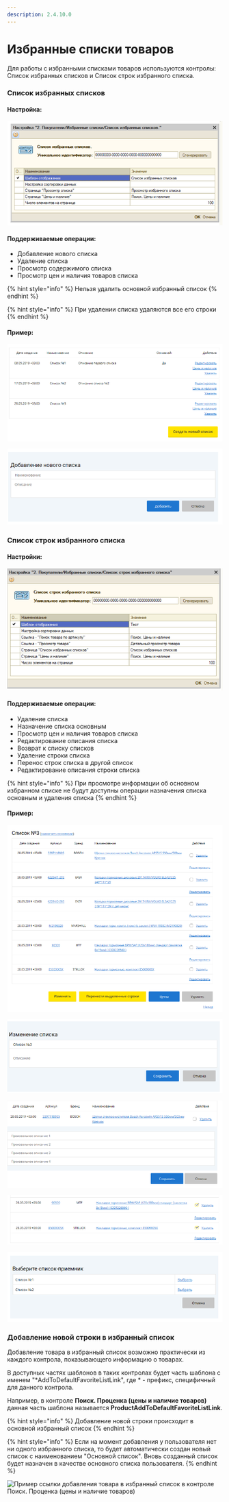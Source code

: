 ```yaml
---
description: 2.4.10.0
---
```


# Избранные списки товаров

Для работы с избранными списками товаров используются контролы: Список избранных списков и Список строк избранного списка.

### Список избранных списков

#### Настройка:

![&#x41D;&#x430;&#x441;&#x442;&#x440;&#x43E;&#x439;&#x43A;&#x430; &#x43A;&#x43E;&#x43D;&#x442;&#x440;&#x43E;&#x43B;&#x430; &quot;&#x421;&#x43F;&#x438;&#x441;&#x43E;&#x43A; &#x438;&#x437;&#x431;&#x440;&#x430;&#x43D;&#x43D;&#x44B;&#x445; &#x441;&#x43F;&#x438;&#x441;&#x43A;&#x43E;&#x432;&quot;](../.gitbook/assets/image%20%28431%29.png)

#### Поддерживаемые операции:

* Добавление нового списка
* Удаление списка
* Просмотр содержимого списка
* Просмотр цен и наличия товаров списка

{% hint style="info" %}
Нельзя удалить основной избранный список
{% endhint %}

{% hint style="info" %}
При удалении списка удаляются все его строки
{% endhint %}

#### Пример:

![&#x421;&#x43F;&#x438;&#x441;&#x43E;&#x43A; &#x441;&#x43F;&#x438;&#x441;&#x43A;&#x43E;&#x432;](../.gitbook/assets/image%20%28486%29.png)

![](../.gitbook/assets/image%20%2820%29.png)

### Список строк избранного списка

#### Настройки:

![&#x41D;&#x430;&#x441;&#x442;&#x440;&#x43E;&#x439;&#x43A;&#x438; &#x43A;&#x43E;&#x43D;&#x442;&#x440;&#x43E;&#x43B;&#x430; &quot;&#x421;&#x43F;&#x438;&#x441;&#x43E;&#x43A; &#x441;&#x442;&#x440;&#x43E;&#x43A; &#x438;&#x437;&#x431;&#x440;&#x430;&#x43D;&#x43D;&#x43E;&#x433;&#x43E; &#x441;&#x43F;&#x438;&#x441;&#x43A;&#x430;&quot;](../.gitbook/assets/image%20%2843%29.png)

#### Поддерживаемые операции:

* Удаление списка
* Назначение списка основным
* Просмотр цен и наличия товаров списка
* Редактирование описания списка
* Возврат к списку списков
* Удаление строки списка
* Перенос строк списка в другой список
* Редактирование описания строки списка

{% hint style="info" %}
При просмотре информации об основном избранном списке не будут доступны операции назначения списка основным и удаления списка
{% endhint %}

#### Пример:

![&#x421;&#x43F;&#x438;&#x441;&#x43E;&#x43A; &#x441;&#x442;&#x440;&#x43E;&#x43A; &#x438;&#x437;&#x431;&#x440;&#x430;&#x43D;&#x43D;&#x43E;&#x433;&#x43E; &#x441;&#x43F;&#x438;&#x441;&#x43A;&#x430;](../.gitbook/assets/image%20%28151%29.png)

![&#x420;&#x435;&#x434;&#x430;&#x43A;&#x442;&#x438;&#x440;&#x43E;&#x432;&#x430;&#x43D;&#x438;&#x435; &#x43E;&#x43F;&#x438;&#x441;&#x430;&#x43D;&#x438;&#x44F; &#x441;&#x43F;&#x438;&#x441;&#x43A;&#x430;](../.gitbook/assets/image%20%28410%29.png)

![&#x420;&#x435;&#x434;&#x430;&#x43A;&#x442;&#x438;&#x440;&#x43E;&#x432;&#x430;&#x43D;&#x438;&#x435; &#x43E;&#x43F;&#x438;&#x441;&#x430;&#x43D;&#x438;&#x44F; &#x441;&#x442;&#x440;&#x43E;&#x43A;&#x438; &#x441;&#x43F;&#x438;&#x441;&#x43A;&#x430;](../.gitbook/assets/image%20%28161%29.png)

![&#x412;&#x44B;&#x431;&#x43E;&#x440; &#x441;&#x442;&#x440;&#x43E;&#x43A; &#x43A; &#x43F;&#x435;&#x440;&#x435;&#x43D;&#x43E;&#x441;&#x443;](../.gitbook/assets/image%20%28149%29.png)

![&#x412;&#x44B;&#x431;&#x43E;&#x440; &#x441;&#x43F;&#x438;&#x441;&#x43A;&#x430;-&#x43F;&#x440;&#x438;&#x435;&#x43C;&#x43D;&#x438;&#x43A;&#x430;](../.gitbook/assets/image%20%28251%29.png)

### Добавление новой строки в избранный список

Добавление товара в избранный список возможно практически из каждого контрола, показывающего информацию о товарах.

В доступных частях шаблонов в таких контролах будет часть шаблона с именем "\*AddToDefaultFavoriteListLink", где \* - префикс, специфичный для данного контрола.

Например, в контроле **Поиск. Проценка \(цены и наличие товаров\)** данная часть шаблона называется **ProductAddToDefaultFavoriteListLink**.

{% hint style="info" %}
Добавление новой строки происходит в основной избранный список
{% endhint %}

{% hint style="info" %}
Если на момент добавления у пользователя нет ни одного избранного списка, то будет автоматически создан новый список с наименованием "Основной список". Вновь созданный список будет назначен в качестве основного списка пользователя.
{% endhint %}

![&#x41F;&#x440;&#x438;&#x43C;&#x435;&#x440; &#x441;&#x441;&#x44B;&#x43B;&#x43A;&#x438; &#x434;&#x43E;&#x431;&#x430;&#x432;&#x43B;&#x435;&#x43D;&#x438;&#x44F; &#x442;&#x43E;&#x432;&#x430;&#x440;&#x430; &#x432; &#x438;&#x437;&#x431;&#x440;&#x430;&#x43D;&#x43D;&#x44B;&#x439; &#x441;&#x43F;&#x438;&#x441;&#x43E;&#x43A; &#x432; &#x43A;&#x43E;&#x43D;&#x442;&#x440;&#x43E;&#x43B;&#x435; &#x41F;&#x43E;&#x438;&#x441;&#x43A;. &#x41F;&#x440;&#x43E;&#x446;&#x435;&#x43D;&#x43A;&#x430; \(&#x446;&#x435;&#x43D;&#x44B; &#x438; &#x43D;&#x430;&#x43B;&#x438;&#x447;&#x438;&#x435; &#x442;&#x43E;&#x432;&#x430;&#x440;&#x43E;&#x432;\) ](../.gitbook/assets/image%20%28492%29.png)

